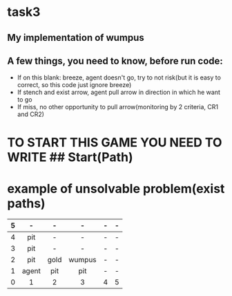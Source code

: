 # task3
## My implementation of wumpus


## A few things, you need to know, before run code:
- If on this blank: breeze, agent doesn't go, try to not risk(but it is easy to correct, so this code just ignore breeze)
- If stench and exist arrow, agent pull arrow in direction in which he want to go
- If miss, no other opportunity to pull arrow(monitoring by 2 criteria, CR1 and CR2)

# TO START THIS GAME YOU NEED TO WRITE  ## Start(Path)

# example of unsolvable problem(exist paths)

| 5 |  -    |  -  |  -   |  -  | -  |
| :-| :---: | :--:| :---: | :----: | ----:|
| 4 | pit   |  -   |   -   |  -   |  -  |
| 3 | pit   |   -  |   -   |    - |  -  |
| 2 | pit   | gold|wumpus|   -  |  -  |
| 1 | agent | pit | pit  |  -   |  -  |
| 0 | 1     | 2   |  3   |  4  |  5 |
